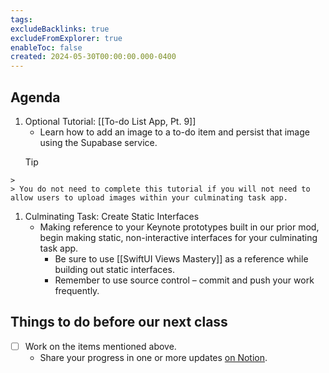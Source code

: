 ```yaml
---
tags:
excludeBacklinks: true
excludeFromExplorer: true
enableToc: false
created: 2024-05-30T00:00:00.000-0400
---
```

## Agenda

1. Optional Tutorial: [[To-do List App, Pt. 9]]
	- Learn how to add an image to a to-do item and persist that image using the Supabase service.
	> [!TIP]
>
	> 
	> You do not need to complete this tutorial if you will not need to allow users to upload images within your culminating task app.
1. Culminating Task: Create Static Interfaces
	- Making reference to your Keynote prototypes built in our prior mod, begin making static, non-interactive interfaces for your culminating task app.
		- Be sure to use [[SwiftUI Views Mastery]] as a reference while building out static interfaces.
		- Remember to use source control – commit and push your work frequently.

## Things to do before our next class
- [ ] Work on the items mentioned above.
	- Share your progress in one or more updates [on Notion](https://notion.so).